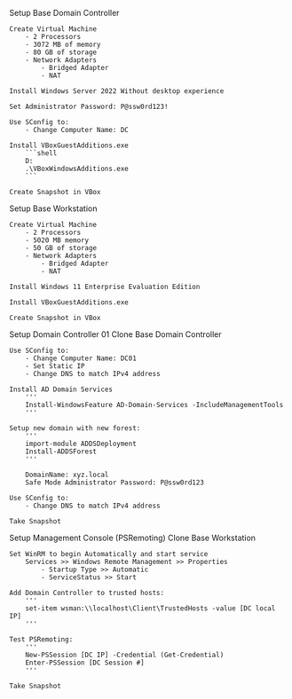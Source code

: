 Setup Base Domain Controller

	Create Virtual Machine
		- 2 Processors
		- 3072 MB of memory
		- 80 GB of storage
		- Network Adapters
			- Bridged Adapter
			- NAT
			
	Install Windows Server 2022 Without desktop experience

	Set Administrator Password: P@ssw0rd123!

	Use SConfig to:
		- Change Computer Name: DC

	Install VBoxGuestAdditions.exe
		```shell
		D:
		.\VBoxWindowsAdditions.exe
		```
	
	Create Snapshot in VBox

Setup Base Workstation

	Create Virtual Machine
		- 2 Processors
		- 5020 MB memory
		- 50 GB of storage
		- Network Adapters
			- Bridged Adapter
			- NAT
			
	Install Windows 11 Enterprise Evaluation Edition
	
	Install VBoxGuestAdditions.exe
	
	Create Snapshot in VBox


Setup Domain Controller 01
	Clone Base Domain Controller

	Use SConfig to:
		- Change Computer Name: DC01
		- Set Static IP
		- Change DNS to match IPv4 address

	Install AD Domain Services
		'''
		Install-WindowsFeature AD-Domain-Services -IncludeManagementTools
		'''
		
	Setup new domain with new forest:
		'''
		import-module ADDSDeployment
		Install-ADDSForest
		'''
		
		DomainName: xyz.local
		Safe Mode Administrator Password: P@ssw0rd123

	Use SConfig to:
		- Change DNS to match IPv4 address

	Take Snapshot
	
Setup Management Console (PSRemoting)
	Clone Base Workstation
	
	Set WinRM to begin Automatically and start service
		Services >> Windows Remote Management >> Properties
			- Startup Type >> Automatic
			- ServiceStatus >> Start
	
	Add Domain Controller to trusted hosts:
		'''
		set-item wsman:\\localhost\Client\TrustedHosts -value [DC local IP]
		'''
	
	Test PSRemoting:
		'''
		New-PSSession [DC IP] -Credential (Get-Credential)
		Enter-PSSession [DC Session #]
		'''
		
	Take Snapshot